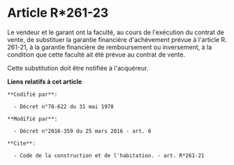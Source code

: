 # Article R*261-23

Le vendeur et le garant ont la faculté, au cours de l'exécution du contrat de vente, de substituer la garantie financière
d'achèvement prévue à l'article R. 261-21, à la garantie financière de remboursement ou inversement, à la condition que cette
faculté ait été prévue au contrat de vente. 

Cette substitution doit être notifiée à l'acquéreur.

**Liens relatifs à cet article**

	**Codifié par**:

	  - Décret n°78-622 du 31 mai 1978

	**Modifié par**:

	  - Décret n°2016-359 du 25 mars 2016 - art. 6

	**Cite**:

	  - Code de la construction et de l'habitation. - art. R*261-21
